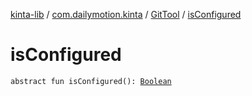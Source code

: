 [kinta-lib](../../index.md) / [com.dailymotion.kinta](../index.md) / [GitTool](index.md) / [isConfigured](./is-configured.md)

# isConfigured

`abstract fun isConfigured(): `[`Boolean`](https://kotlinlang.org/api/latest/jvm/stdlib/kotlin/-boolean/index.html)